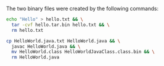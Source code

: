 <!--
    Licensed to the Apache Software Foundation (ASF) under one or more
    contributor license agreements.  See the NOTICE file distributed with
    this work for additional information regarding copyright ownership.
    The ASF licenses this file to You under the Apache License, Version 2.0
    the "License"); you may not use this file except in compliance with
    the License.  You may obtain a copy of the License at

        http://www.apache.org/licenses/LICENSE-2.0

    Unless required by applicable law or agreed to in writing, software
    distributed under the License is distributed on an "AS IS" BASIS,
    WITHOUT WARRANTIES OR CONDITIONS OF ANY KIND, either express or implied.
    See the License for the specific language governing permissions and
    limitations under the License.
 -->

The two binary files were created by the following commands:

```bash
echo "Hello" > hello.txt && \
  tar -cvf hello.tar.bin hello.txt && \
  rm hello.txt

cp HelloWorld.java.txt HelloWorld.java && \
  javac HelloWorld.java && \
  mv HelloWorld.class HelloWorldJavaClass.class.bin && \
  rm HelloWorld.java
```